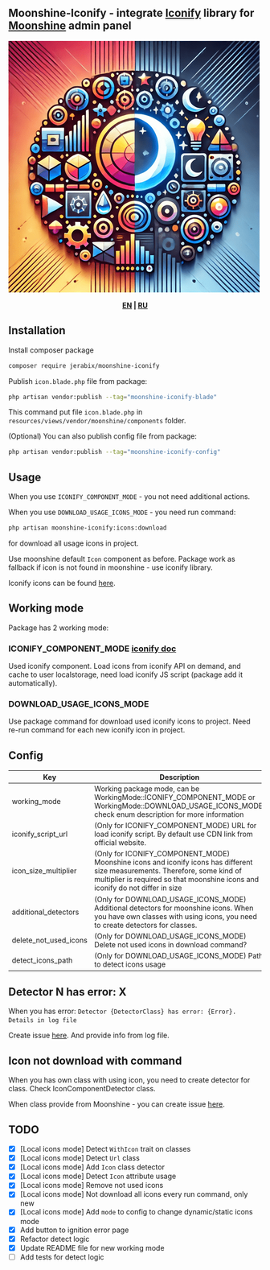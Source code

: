 ## Moonshine-Iconify - integrate [Iconify](https://iconify.design/) library for [Moonshine](https://github.com/moonshine-software/moonshine) admin panel

![logo](https://github.com/JeRabix/moonshine-iconify/raw/master/art/logo-new.png)

<p align="center">
<b>
    <a href="https://github.com/JeRabix/moonshine-iconify">EN</a> |
    <a href="https://github.com/JeRabix/moonshine-iconify/blob/master/README_RU.md">RU</a>
</b>
</p>

## Installation

Install composer package

```bash
composer require jerabix/moonshine-iconify
```

Publish `icon.blade.php` file from package:

```bash
php artisan vendor:publish --tag="moonshine-iconify-blade"
```

This command put file `icon.blade.php` in `resources/views/vendor/moonshine/components` folder.

(Optional) You can also publish config file from package:

```bash
php artisan vendor:publish --tag="moonshine-iconify-config"
```

## Usage

When you use `ICONIFY_COMPONENT_MODE` - you not need additional actions.

When you use `DOWNLOAD_USAGE_ICONS_MODE` - you need run command:
```bash
php artisan moonshine-iconify:icons:download
```
for download all usage icons in project.

Use moonshine default `Icon` component as before.
Package work as fallback if icon is not found in moonshine - use iconify library.

Iconify icons can be found [here](https://icon-sets.iconify.design/).

## Working mode

Package has 2 working mode:

### ICONIFY_COMPONENT_MODE [iconify doc](https://iconify.design/docs/icon-components/#process)

Used iconify component. Load icons from iconify API on demand, and cache to user localstorage, need load iconify JS script (package add it automatically).

### DOWNLOAD_USAGE_ICONS_MODE

Use package command for download used iconify icons to project. Need re-run command for each new iconify icon in project.

## Config

| **Key**               | **Description**                                                                                                                                                                                               | **Default value**                   |
|-----------------------|---------------------------------------------------------------------------------------------------------------------------------------------------------------------------------------------------------------|-------------------------------------|
| working_mode          | Working package mode, can be WorkingMode::ICONIFY_COMPONENT_MODE or WorkingMode::DOWNLOAD_USAGE_ICONS_MODE, check enum description for more information                                                       | WorkingMode::ICONIFY_COMPONENT_MODE |
| iconify_script_url    | (Only for ICONIFY_COMPONENT_MODE) URL for load iconify script. By default use CDN link from official website.                                                                                                 | NULL                                |
| icon_size_multiplier  | (Only for ICONIFY_COMPONENT_MODE) Moonshine icons and iconify icons has different size measurements. Therefore, some kind of multiplier is required so that moonshine icons and iconify do not differ in size | 3.2                                 |
| additional_detectors  | (Only for DOWNLOAD_USAGE_ICONS_MODE) Additional detectors for moonshine icons. When you have own classes with using icons, you need to create detectors for classes.                                          | []                                  |
| delete_not_used_icons | (Only for DOWNLOAD_USAGE_ICONS_MODE) Delete not used icons in download command?                                                                                                                               | true                                |
| detect_icons_path     | (Only for DOWNLOAD_USAGE_ICONS_MODE) Path to detect icons usage                                                                                                                                               | app_path()                          |

## Detector N has error: X

When you has error: `Detector {DetectorClass} has error: {Error}. Details in log file`

Create issue [here](https://github.com/JeRabix/moonshine-iconify/issues/new). And provide info from log file.

## Icon not download with command

When you has own class with using icon, you need to create detector for class. Check IconComponentDetector class.

When class provide from Moonshine - you can create issue [here](https://github.com/JeRabix/moonshine-iconify/issues/new).

## TODO

 - [x] [Local icons mode] Detect `WithIcon` trait on classes
 - [x] [Local icons mode] Detect `Url` class
 - [x] [Local icons mode] Add `Icon` class detector
 - [x] [Local icons mode] Detect `Icon` attribute usage
 - [x] [Local icons mode] Remove not used icons
 - [x] [Local icons mode] Not download all icons every run command, only new
 - [x] [Local icons mode] Add `mode` to config to change dynamic/static icons mode
 - [x] Add button to ignition error page
 - [x] Refactor detect logic
 - [x] Update README file for new working mode
 - [ ] Add tests for detect logic
